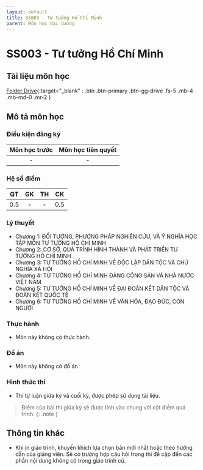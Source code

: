 ```yaml
---
layout: default
title: SS003 - Tư tưởng Hồ Chí Minh
parent: Môn học đại cương
---
```


# SS003 - Tư tưởng Hồ Chí Minh

## Tài liệu môn học

[Folder Drive](https://drive.google.com/drive/folders/1-mfu13rfY6yxQt4naGlwGUJHwAY5fN4i?usp=sharing){:target="_blank" : .btn .btn-primary .btn-gg-drive .fs-5 .mb-4 .mb-md-0 .mr-2 }

## Mô tả môn học

### Điều kiện đăng ký

| Môn học trước| Môn học tiên quyết  |
|------|-----|
| <center> - </center>| <center>-</center>|

### Hệ số điểm

| QT   | GK  | TH  | CK  |
|------|-----|-----|-----|
| <center>0.5</center>| <center>-</center>| <center>-</center> | <center>0.5</center> |

### Lý thuyết

- Chương 1: ĐỐI TƯỢNG, PHƯƠNG PHÁP NGHIÊN CỨU, VÀ Ý NGHĨA HỌC TẬP MÔN TƯ TƯỞNG HỒ CHÍ MINH
- Chương 2: CƠ SỞ, QUÁ TRÌNH HÌNH THÀNH VÀ PHÁT TRIỂN TƯ TƯỞNG HỒ CHÍ MINH
- Chương 3: TƯ TƯỞNG HỒ CHÍ MINH VỀ ĐỘC LẬP DÂN TỘC VÀ CHỦ NGHĨA XÃ HỘI
- Chương 4: TƯ TƯỞNG HỒ CHÍ MINH ĐẢNG CỘNG SẢN VÀ NHÀ NƯỚC VIỆT NAM
- Chương 5: TƯ TƯỞNG HỒ CHÍ MINH VỀ ĐẠI ĐOÀN KẾT DÂN TỘC VÀ ĐOÀN KẾT QUỐC TẾ
- Chương 6: TƯ TƯỞNG HỒ CHÍ MINH VỀ VĂN HÓA, ĐẠO ĐỨC, CON NGƯỜI

### Thực hành

- Môn này không có thực hành.

### Đồ án

- Môn này không có đồ án

### Hình thức thi

- Thi tự luận giữa kỳ và cuối kỳ, được phép sử dụng tài liệu.

> Điểm của bài thi giữa kỳ sẽ được tính vào chung với cột điểm quá trình.
{: .note }

## Thông tin khác

- Khi in giáo trình, khuyến khích lựa chọn bản mới nhất hoặc theo hướng dẫn của giảng viên. Sẽ có trường hợp câu hỏi trong thi đề cập đến các phần nội dung không có trong giáo trình cũ.